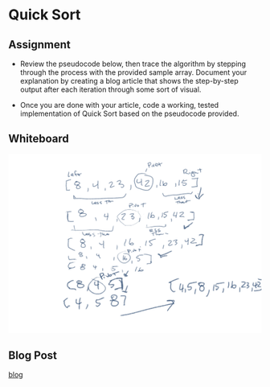# Quick Sort

## Assignment 
  - Review the pseudocode below, then trace the algorithm by stepping through the process with the provided sample array. Document your explanation by creating a blog article that shows the step-by-step output after each iteration through some sort of visual.

  - Once you are done with your article, code a working, tested implementation of Quick Sort based on the pseudocode provided.


## Whiteboard
![quick-sort](./quick-sort.jpg)

## Blog Post
[blog](./BLOG.md)
